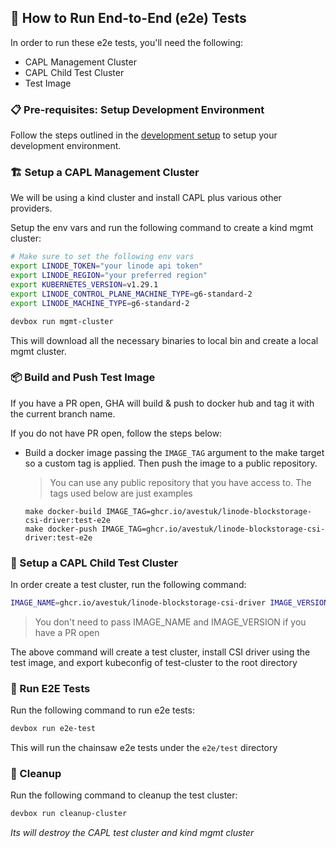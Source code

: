 ## 🚀 How to Run End-to-End (e2e) Tests

In order to run these e2e tests, you'll need the following:
- CAPL Management Cluster
- CAPL Child Test Cluster
- Test Image 

### 📋 Pre-requisites: Setup Development Environment

Follow the steps outlined in the [development setup](./development-setup.md) to setup your development environment.

### 🏗️ Setup a CAPL Management Cluster

We will be using a kind cluster and install CAPL plus various other providers.

Setup the env vars and run the following command to create a kind mgmt cluster:

```sh
# Make sure to set the following env vars
export LINODE_TOKEN="your linode api token"
export LINODE_REGION="your preferred region"
export KUBERNETES_VERSION=v1.29.1
export LINODE_CONTROL_PLANE_MACHINE_TYPE=g6-standard-2
export LINODE_MACHINE_TYPE=g6-standard-2

devbox run mgmt-cluster
```
This will download all the necessary binaries to local bin and create a local mgmt cluster.

### 📦 Build and Push Test Image

If you have a PR open, GHA will build & push to docker hub and tag it with the current branch name.

If you do not have PR open, follow the steps below:
- Build a docker image passing the `IMAGE_TAG` argument to the make target
  so a custom tag is applied. Then push the image to a public repository.

  > You can use any public repository that you have access to. The tags used below are just examples

  ```
  make docker-build IMAGE_TAG=ghcr.io/avestuk/linode-blockstorage-csi-driver:test-e2e
  make docker-push IMAGE_TAG=ghcr.io/avestuk/linode-blockstorage-csi-driver:test-e2e
  ```

### 🔄 Setup a CAPL Child Test Cluster

In order create a test cluster, run the following command:

```sh
IMAGE_NAME=ghcr.io/avestuk/linode-blockstorage-csi-driver IMAGE_VERSION=test-e2e devbox run capl-cluster
```
> You don't need to pass IMAGE_NAME and IMAGE_VERSION if you have a PR open

The above command will create a test cluster, install CSI driver using the test image, and export kubeconfig of test-cluster to the root directory

### 🧪 Run E2E Tests

Run the following command to run e2e tests:

```sh
devbox run e2e-test
```
This will run the chainsaw e2e tests under the `e2e/test` directory

### 🧹 Cleanup

Run the following command to cleanup the test cluster:

```sh
devbox run cleanup-cluster
```
*Its will destroy the CAPL test cluster and kind mgmt cluster*
